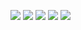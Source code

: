 ![](https://assets.leetcode.com/users/images/1e108b70-93b4-452f-9031-30f4656973f6_1665199243.7490172.png)
![](https://assets.leetcode.com/users/images/e05a1718-145a-4cb9-aaa5-211861cec62b_1665199244.131201.png)
![](https://assets.leetcode.com/users/images/16d228b9-60bc-403c-a14a-859133a4a49f_1665199244.4895844.png)
![](https://assets.leetcode.com/users/images/c2eb8756-db23-47b5-9674-02edee503efc_1664476866.0531662.png)
![](https://assets.leetcode.com/users/images/96c685b2-9eb3-4f94-9d27-2c6cbbe1ceca_1664476876.0734234.png)
